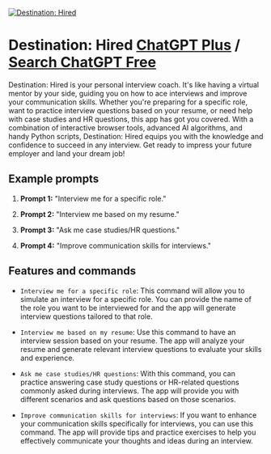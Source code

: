 
[![Destination: Hired](https://files.oaiusercontent.com/file-yE5csYnj8DR8EdYUn5Mivuy1?se=2123-10-16T20%3A20%3A42Z&sp=r&sv=2021-08-06&sr=b&rscc=max-age%3D31536000%2C%20immutable&rscd=attachment%3B%20filename%3Dc36d6bf1-5c21-44da-a2a0-933f43813b78.png&sig=B0hqcB9Bs3TazFtIjx46nItqNVzMjWgou90UNuwCwTg%3D)](https://chat.openai.com/g/g-C8BVmKjfo-destination-hired)

# Destination: Hired [ChatGPT Plus](https://chat.openai.com/g/g-C8BVmKjfo-destination-hired) / [Search ChatGPT Free](https://gptcall.net/index.html#/?search=Destination%3A%20Hired)

Destination: Hired is your personal interview coach. It's like having a virtual mentor by your side, guiding you on how to ace interviews and improve your communication skills. Whether you're preparing for a specific role, want to practice interview questions based on your resume, or need help with case studies and HR questions, this app has got you covered. With a combination of interactive browser tools, advanced AI algorithms, and handy Python scripts, Destination: Hired equips you with the knowledge and confidence to succeed in any interview. Get ready to impress your future employer and land your dream job!

## Example prompts

1. **Prompt 1:** "Interview me for a specific role."

2. **Prompt 2:** "Interview me based on my resume."

3. **Prompt 3:** "Ask me case studies/HR questions."

4. **Prompt 4:** "Improve communication skills for interviews."

## Features and commands

- `Interview me for a specific role`: This command will allow you to simulate an interview for a specific role. You can provide the name of the role you want to be interviewed for and the app will generate interview questions tailored to that role.

- `Interview me based on my resume`: Use this command to have an interview session based on your resume. The app will analyze your resume and generate relevant interview questions to evaluate your skills and experience.

- `Ask me case studies/HR questions`: With this command, you can practice answering case study questions or HR-related questions commonly asked during interviews. The app will provide you with different scenarios and ask questions based on those scenarios.

- `Improve communication skills for interviews`: If you want to enhance your communication skills specifically for interviews, you can use this command. The app will provide tips and practice exercises to help you effectively communicate your thoughts and ideas during an interview.


